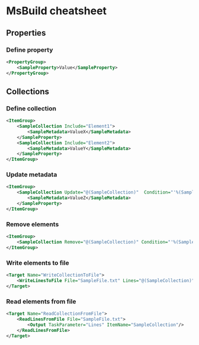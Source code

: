 # MsBuild cheatsheet

## Properties

### Define property

```xml
<PropertyGroup>
    <SampleProperty>Value</SampleProperty>
</PropertyGroup>
```

## Collections

### Define collection

```xml
<ItemGroup>
    <SampleCollection Include="Element1">
        <SampleMetadata>ValueX</SampleMetadata>
    </SampleProperty>
    <SampleCollection Include="Element2">
        <SampleMetadata>ValueY</SampleMetadata>
    </SampleProperty>
</ItemGroup>
```

### Update metadata

```xml
<ItemGroup>
    <SampleCollection Update="@(SampleCollection)"  Condition="'%(SampleMetadata)' == 'ValueX'">
        <SampleMetadata>ValueZ</SampleMetadata>
    </SampleProperty>  
</ItemGroup>
```

### Remove elements

```xml
<ItemGroup>
    <SampleCollection Remove="@(SampleCollection)" Condition="'%(SampleMetadata)' == 'ValueX'" />
</ItemGroup>
```

### Write elements to file

```xml
<Target Name="WriteCollectionToFile">
    <WriteLinesToFile File="SampleFile.txt" Lines="@(SampleCollection)" Overwrite="true" />
</Target>
```

### Read elements from file

```xml
<Target Name="ReadCollectionFromFile">
    <ReadLinesFromFile File="SampleFile.txt">
        <Output TaskParameter="Lines" ItemName="SampleCollection"/>    
    </ReadLinesFromFile>
</Target>
```

